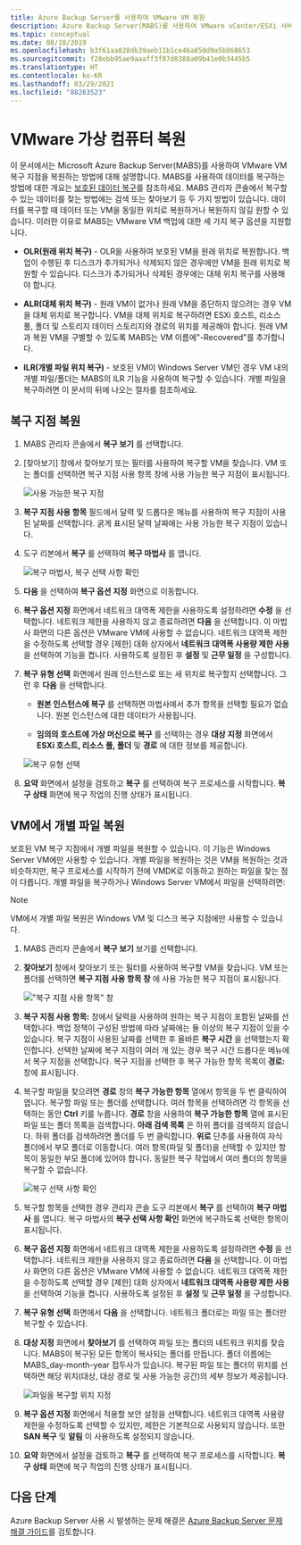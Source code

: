 ```yaml
---
title: Azure Backup Server를 사용하여 VMware VM 복원
description: Azure Backup Server(MABS)를 사용하여 VMware vCenter/ESXi 서버에서 실행하는 VMware VM을 복원합니다.
ms.topic: conceptual
ms.date: 08/18/2019
ms.openlocfilehash: b3f61aa828db39aeb11b1ce46a850d9a5b868653
ms.sourcegitcommit: f28ebb95ae9aaaff3f87d8388a09b41e0b3445b5
ms.translationtype: HT
ms.contentlocale: ko-KR
ms.lasthandoff: 03/29/2021
ms.locfileid: "88263523"
---
```

# <a name="restore-vmware-virtual-machines"></a>VMware 가상 컴퓨터 복원

이 문서에서는 Microsoft Azure Backup Server(MABS)를 사용하여 VMware VM 복구 지점을 복원하는 방법에 대해 설명합니다. MABS를 사용하여 데이터를 복구하는 방법에 대한 개요는 [보호된 데이터 복구](./backup-azure-alternate-dpm-server.md)를 참조하세요. MABS 관리자 콘솔에서 복구할 수 있는 데이터를 찾는 방법에는 검색 또는 찾아보기 등 두 가지 방법이 있습니다. 데이터를 복구할 때 데이터 또는 VM을 동일한 위치로 복원하거나 복원하지 않길 원할 수 있습니다. 이러한 이유로 MABS는 VMware VM 백업에 대한 세 가지 복구 옵션을 지원합니다.

* **OLR(원래 위치 복구)** - OLR을 사용하여 보호된 VM을 원래 위치로 복원합니다. 백업이 수행된 후 디스크가 추가되거나 삭제되지 않은 경우에만 VM을 원래 위치로 복원할 수 있습니다. 디스크가 추가되거나 삭제된 경우에는 대체 위치 복구를 사용해야 합니다.

* **ALR(대체 위치 복구)** - 원래 VM이 없거나 원래 VM을 중단하지 않으려는 경우 VM을 대체 위치로 복구합니다. VM을 대체 위치로 복구하려면 ESXi 호스트, 리소스 풀, 폴더 및 스토리지 데이터 스토리지와 경로의 위치를 제공해야 합니다. 원래 VM과 복원 VM을 구별할 수 있도록 MABS는 VM 이름에"-Recovered"를 추가합니다.

* **ILR(개별 파일 위치 복구)** - 보호된 VM이 Windows Server VM인 경우 VM 내의 개별 파일/폴더는 MABS의 ILR 기능을 사용하여 복구할 수 있습니다. 개별 파일을 복구하려면 이 문서의 뒤에 나오는 절차를 참조하세요.

## <a name="restore-a-recovery-point"></a>복구 지점 복원

1. MABS 관리자 콘솔에서 **복구 보기** 를 선택합니다.

2. [찾아보기] 창에서 찾아보기 또는 필터를 사용하여 복구할 VM을 찾습니다. VM 또는 폴더를 선택하면 복구 지점 사용 항목 창에 사용 가능한 복구 지점이 표시됩니다.

    ![사용 가능한 복구 지점](./media/restore-azure-backup-server-vmware/recovery-points.png)

3. **복구 지점 사용 항목** 필드에서 달력 및 드롭다운 메뉴를 사용하여 복구 지점이 사용된 날짜를 선택합니다. 굵게 표시된 달력 날짜에는 사용 가능한 복구 지점이 있습니다.

4. 도구 리본에서 **복구** 를 선택하여 **복구 마법사** 를 엽니다.

    ![복구 마법사, 복구 선택 사항 확인](./media/restore-azure-backup-server-vmware/recovery-wizard.png)

5. **다음** 을 선택하여 **복구 옵션 지정** 화면으로 이동합니다.

6. **복구 옵션 지정** 화면에서 네트워크 대역폭 제한을 사용하도록 설정하려면 **수정** 을 선택합니다. 네트워크 제한을 사용하지 않고 종료하려면 **다음** 을 선택합니다. 이 마법사 화면의 다른 옵션은 VMware VM에 사용할 수 없습니다. 네트워크 대역폭 제한을 수정하도록 선택할 경우 [제한] 대화 상자에서 **네트워크 대역폭 사용량 제한 사용** 을 선택하여 기능을 켭니다. 사용하도록 설정된 후 **설정** 및 **근무 일정** 을 구성합니다.

7. **복구 유형 선택** 화면에서 원래 인스턴스로 또는 새 위치로 복구할지 선택합니다. 그런 후 **다음** 을 선택합니다.

     * **원본 인스턴스에 복구** 를 선택하면 마법사에서 추가 항목을 선택할 필요가 없습니다. 원본 인스턴스에 대한 데이터가 사용됩니다.

     * **임의의 호스트에 가상 머신으로 복구** 를 선택하는 경우 **대상 지정** 화면에서 **ESXi 호스트, 리소스 풀, 폴더** 및 **경로** 에 대한 정보를 제공합니다.

      ![복구 유형 선택](./media/restore-azure-backup-server-vmware/recovery-type.png)

8. **요약** 화면에서 설정을 검토하고 **복구** 를 선택하여 복구 프로세스를 시작합니다. **복구 상태** 화면에 복구 작업의 진행 상태가 표시됩니다.

## <a name="restore-an-individual-file-from-a-vm"></a>VM에서 개별 파일 복원

보호된 VM 복구 지점에서 개별 파일을 복원할 수 있습니다. 이 기능은 Windows Server VM에만 사용할 수 있습니다. 개별 파일을 복원하는 것은 VM을 복원하는 것과 비슷하지만, 복구 프로세스를 시작하기 전에 VMDK로 이동하고 원하는 파일을 찾는 점이 다릅니다. 개별 파일을 복구하거나 Windows Server VM에서 파일을 선택하려면:

>[!NOTE]
>VM에서 개별 파일 복원은 Windows VM 및 디스크 복구 지점에만 사용할 수 있습니다.

1. MABS 관리자 콘솔에서 **복구 보기** 보기를 선택합니다.

2. **찾아보기** 창에서 찾아보기 또는 필터를 사용하여 복구할 VM을 찾습니다. VM 또는 폴더를 선택하면 **복구 지점 사용 항목 창** 에 사용 가능한 복구 지점이 표시됩니다.

    !["복구 지점 사용 항목" 창](./media/restore-azure-backup-server-vmware/vmware-rp-disk.png)

3. **복구 지점 사용 항목:** 창에서 달력을 사용하여 원하는 복구 지점이 포함된 날짜를 선택합니다. 백업 정책이 구성된 방법에 따라 날짜에는 둘 이상의 복구 지점이 있을 수 있습니다. 복구 지점이 사용된 날짜를 선택한 후 올바른 **복구 시간** 을 선택했는지 확인합니다. 선택한 날짜에 복구 지점이 여러 개 있는 경우 복구 시간 드롭다운 메뉴에서 복구 지점을 선택합니다. 복구 지점을 선택한 후 복구 가능한 항목 목록이 **경로:** 창에 표시됩니다.

4. 복구할 파일을 찾으려면 **경로** 창의 **복구 가능한 항목** 열에서 항목을 두 번 클릭하여 엽니다. 복구할 파일 또는 폴더를 선택합니다. 여러 항목을 선택하려면 각 항목을 선택하는 동안 **Ctrl** 키를 누릅니다. **경로** 창을 사용하여 **복구 가능한 항목** 열에 표시된 파일 또는 폴더 목록을 검색합니다. **아래 검색 목록** 은 하위 폴더를 검색하지 않습니다. 하위 폴더를 검색하려면 폴더를 두 번 클릭합니다. **위로** 단추를 사용하여 자식 폴더에서 부모 폴더로 이동합니다. 여러 항목(파일 및 폴더)을 선택할 수 있지만 항목이 동일한 부모 폴더에 있어야 합니다. 동일한 복구 작업에서 여러 폴더의 항목을 복구할 수 없습니다.

    ![복구 선택 사항 확인](./media/restore-azure-backup-server-vmware/vmware-rp-disk-ilr-2.png)

5. 복구할 항목을 선택한 경우 관리자 콘솔 도구 리본에서 **복구** 를 선택하여 **복구 마법사** 를 엽니다. 복구 마법사의 **복구 선택 사항 확인** 화면에 복구하도록 선택한 항목이 표시됩니다.

6. **복구 옵션 지정** 화면에서 네트워크 대역폭 제한을 사용하도록 설정하려면 **수정** 을 선택합니다. 네트워크 제한을 사용하지 않고 종료하려면 **다음** 을 선택합니다. 이 마법사 화면의 다른 옵션은 VMware VM에 사용할 수 없습니다. 네트워크 대역폭 제한을 수정하도록 선택할 경우 [제한] 대화 상자에서 **네트워크 대역폭 사용량 제한 사용** 을 선택하여 기능을 켭니다. 사용하도록 설정된 후 **설정** 및 **근무 일정** 을 구성합니다.
7. **복구 유형 선택** 화면에서 **다음** 을 선택합니다. 네트워크 폴더로는 파일 또는 폴더만 복구할 수 있습니다.
8. **대상 지정** 화면에서 **찾아보기** 를 선택하여 파일 또는 폴더의 네트워크 위치를 찾습니다. MABS이 복구된 모든 항목이 복사되는 폴더를 만듭니다. 폴더 이름에는 MABS_day-month-year 접두사가 있습니다. 복구된 파일 또는 폴더의 위치를 선택하면 해당 위치(대상, 대상 경로 및 사용 가능한 공간)의 세부 정보가 제공됩니다.

    ![파일을 복구할 위치 지정](./media/restore-azure-backup-server-vmware/specify-destination.png)

9. **복구 옵션 지정** 화면에서 적용할 보안 설정을 선택합니다. 네트워크 대역폭 사용량 제한을 수정하도록 선택할 수 있지만, 제한은 기본적으로 사용되지 않습니다. 또한 **SAN 복구** 및 **알림** 이 사용하도록 설정되지 않습니다.
10. **요약** 화면에서 설정을 검토하고 **복구** 를 선택하여 복구 프로세스를 시작합니다. **복구 상태** 화면에 복구 작업의 진행 상태가 표시됩니다.

## <a name="next-steps"></a>다음 단계

Azure Backup Server 사용 시 발생하는 문제 해결은 [Azure Backup Server 문제 해결 가이드](./backup-azure-mabs-troubleshoot.md)를 검토합니다.

